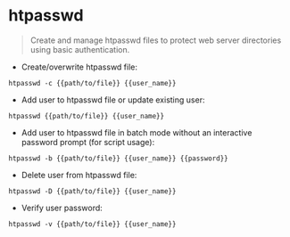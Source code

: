 # htpasswd

> Create and manage htpasswd files to protect web server directories using basic authentication.

- Create/overwrite htpasswd file:

`htpasswd -c {{path/to/file}} {{user_name}}`

- Add user to htpasswd file or update existing user:

`htpasswd {{path/to/file}} {{user_name}}`

- Add user to htpasswd file in batch mode without an interactive password prompt (for script usage):

`htpasswd -b {{path/to/file}} {{user_name}} {{password}}`

- Delete user from htpasswd file:

`htpasswd -D {{path/to/file}} {{user_name}}`

- Verify user password:

`htpasswd -v {{path/to/file}} {{user_name}}`
